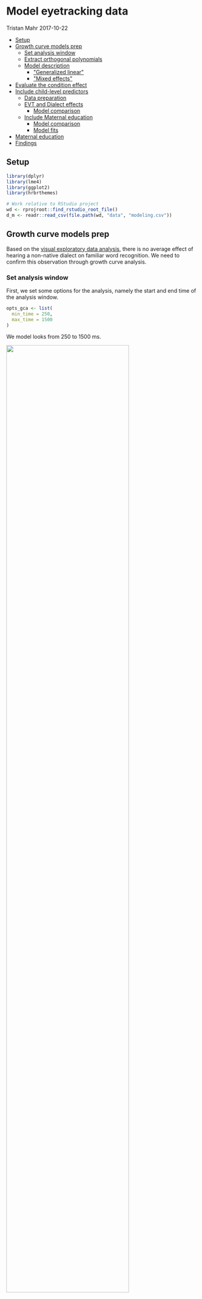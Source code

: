 Model eyetracking data
================
Tristan Mahr
2017-10-22

-   [Setup](#setup)
-   [Growth curve models prep](#growth-curve-models-prep)
    -   [Set analysis window](#set-analysis-window)
    -   [Extract orthogonal polynomials](#extract-orthogonal-polynomials)
    -   [Model description](#model-description)
        -   ["Generalized linear"](#generalized-linear)
        -   ["Mixed effects"](#mixed-effects)
-   [Evaluate the condition effect](#evaluate-the-condition-effect)
-   [Include child-level predictors](#include-child-level-predictors)
    -   [Data preparation](#data-preparation)
    -   [EVT and Dialect effects](#evt-and-dialect-effects)
        -   [Model comparison](#model-comparison)
    -   [Include Maternal education](#include-maternal-education)
        -   [Model comparison](#model-comparison-1)
        -   [Model fits](#model-fits)
-   [Maternal education](#maternal-education)
-   [Findings](#findings)

Setup
-----

``` r
library(dplyr)
library(lme4)
library(ggplot2)
library(hrbrthemes)

# Work relative to RStudio project
wd <- rprojroot::find_rstudio_root_file()
d_m <- readr::read_csv(file.path(wd, "data", "modeling.csv"))
```

Growth curve models prep
------------------------

Based on the [visual exploratory data analysis](./03-eyetracking-data.md), there is no average effect of hearing a non-native dialect on familiar word recognition. We need to confirm this observation through growth curve analysis.

### Set analysis window

First, we set some options for the analysis, namely the start and end time of the analysis window.

``` r
opts_gca <- list(
  min_time = 250,
  max_time = 1500
)
```

We model looks from 250 to 1500 ms.

<img src="04-gca-models_files/figure-markdown_github-ascii_identifiers/windows-1.png" width="80%" /><img src="04-gca-models_files/figure-markdown_github-ascii_identifiers/windows-2.png" width="80%" />

### Extract orthogonal polynomials

We represent time in our growth curve models as a cubic orthogonal polynomial. This means that we convert our *Time* variable into three uncorrelated trend curves. These are the predictors we use to represent time. I wrote an R package for dealing with orthogonal polynomials, and I have a [blog post discussing their use in growth curve models](https://tjmahr.github.io/polypoly-package-released/).

``` r
# Apply analysis window and create orthogonal polynomial of time
d_m <- d_m %>% 
  filter(opts_gca$min < Time, Time < opts_gca$max_time) %>% 
  polypoly::poly_add_columns(Time, 3, prefix = "ot", scale_width = 1)
```

<img src="04-gca-models_files/figure-markdown_github-ascii_identifiers/polypoly-1.png" width="60%" />

### Model description

We are going to use a *generalized linear mixed effects model* to perform the growth curve analysis. I'll try to summarize what this means very briefly, but Mirman's 2014 book is the standard reference on the topic.

#### "Generalized linear"

We assume that the data is generated by a binomial process, where the number of sucesses (looks to target) depends on the total number of attempts (the number of looks) and the probability of sucess (fixating on the target). This process assumption shows up in the `glmer()` call as `family = binomial`. The number of successes and number of attempts show up in the `glmer()` formula with response variable `cbind(Primary, Others)`: The number of looks to the primary AOI (target) versus the number of looks to the others.

Our linear model estimates the probability part of the binomial process: At each time step, what is probability of fixating on the target image? If the linear trend is positive, then this probability of success increases over the course of the trial. If the condition effect is negative, then the average probability in one condition is smaller than in the other. But probabilities have a range from 0 to 1, but linear models run on the range of plus-minus infinity. We need a transformation to get from probability land to linear land and back again. This is the log-odds or logit transformation (from probability to linear) and the logistic transformation (from linear back to probability). These two are the basis for logistic regression.

<img src="04-gca-models_files/figure-markdown_github-ascii_identifiers/logit-1.png" width="60%" />

Instead of modeling the probability of looking to target, we model the log-odds of looking to target. This transformation lets us *generalize* our linear model into probability land and to model data from a binomial process.

#### "Mixed effects"

I have an [extensive blog post](https://tjmahr.github.io/plotting-partial-pooling-in-mixed-effects-models/) illustrating what mixed effects models do, so I'll address their specific role here. We are going to assume that each child's growth curve is drawn from a distribution of related growth curves. We are also going to assume that each child's growth curve in each condition is also drawn from a distribution of related curves. Each child's growth curve is a combination of:

1.  An average growth curve: `... ~ ot1 + ot2 + ot3 + ...`
2.  Plus a child's general growth curve features: `... ~ ... + (ot1 + ot2 + ot3 | ResearchID)`
3.  Plus a child's specific growth curve features in each condition: `... ~ ... + (ot1 + ot2 + ot3 | HearsOwnDialect:ResearchID)`

The first recognizes that there is an average kind of performance across all children. The second captures how a child will perform similarly on both conditions, so it's like a child's *latent* growth curve shape. The third captures specific condition level variability, so it's like a child's *observed* growth curve shape. In the formulas below, the shorthand `(ot1 + ot2 + ot3 | ResearchID / HearsNativeDialect)` does both (2) and (3) with the x-has-y-nested-in-it operator `x / y`.

Evaluate the condition effect
-----------------------------

First, we need to assess the condition effect. We try four models:

1.  Entirely omit condition.
2.  Add condition as a fixed effect, so it shapes the average growth curve.
3.  Add condition as a random effect but not as a fixed, so it captures each child's condition-level variability.
4.  Add condition as both, so that we capture condition-level variability within children but also estimate the effect of condition on the average growth curve shape.

``` r
glmer_controls <- glmerControl(
  optimizer = "bobyqa",
  optCtrl = list(maxfun = 2e5))

cond_omitted <- glmer(
  cbind(Primary, Others) ~ 
    (ot1 + ot2 + ot3) + 
    (ot1 + ot2 + ot3 | ResearchID),
  data = d_m, 
  control = glmer_controls,
  family = binomial)
summary(cond_omitted)
#> Generalized linear mixed model fit by maximum likelihood (Laplace Approximation) ['glmerMod']
#>  Family: binomial  ( logit )
#> Formula: cbind(Primary, Others) ~ (ot1 + ot2 + ot3) + (ot1 + ot2 + ot3 |      ResearchID)
#>    Data: d_m
#> Control: glmer_controls
#> 
#>      AIC      BIC   logLik deviance df.resid 
#>  16465.0  16547.6  -8218.5  16437.0     2674 
#> 
#> Scaled residuals: 
#>     Min      1Q  Median      3Q     Max 
#> -3.8096 -0.8099 -0.0042  0.8468  4.3706 
#> 
#> Random effects:
#>  Groups     Name        Variance Std.Dev. Corr             
#>  ResearchID (Intercept) 0.15521  0.3940                    
#>             ot1         0.60292  0.7765    0.64            
#>             ot2         0.18814  0.4337   -0.16 -0.19      
#>             ot3         0.06591  0.2567   -0.20 -0.39  0.22
#> Number of obs: 2688, groups:  ResearchID, 56
#> 
#> Fixed effects:
#>             Estimate Std. Error z value Pr(>|z|)    
#> (Intercept)  0.02296    0.05295   0.434    0.665    
#> ot1          2.19384    0.10560  20.776  < 2e-16 ***
#> ot2         -0.12877    0.06106  -2.109    0.035 *  
#> ot3         -0.23904    0.03925  -6.090 1.13e-09 ***
#> ---
#> Signif. codes:  0 '***' 0.001 '**' 0.01 '*' 0.05 '.' 0.1 ' ' 1
#> 
#> Correlation of Fixed Effects:
#>     (Intr) ot1    ot2   
#> ot1  0.626              
#> ot2 -0.144 -0.182       
#> ot3 -0.172 -0.326  0.183

cond_as_fixed_eff <- glmer(
  cbind(Primary, Others) ~ 
    (ot1 + ot2 + ot3) * HearsNativeDialect + 
    (ot1 + ot2 + ot3 | ResearchID),
  data = d_m,
  control = glmer_controls,
  family = binomial)
summary(cond_as_fixed_eff)
#> Generalized linear mixed model fit by maximum likelihood (Laplace Approximation) ['glmerMod']
#>  Family: binomial  ( logit )
#> Formula: cbind(Primary, Others) ~ (ot1 + ot2 + ot3) * HearsNativeDialect +  
#>     (ot1 + ot2 + ot3 | ResearchID)
#>    Data: d_m
#> Control: glmer_controls
#> 
#>      AIC      BIC   logLik deviance df.resid 
#>  16444.8  16550.9  -8204.4  16408.8     2670 
#> 
#> Scaled residuals: 
#>     Min      1Q  Median      3Q     Max 
#> -3.7655 -0.8270 -0.0084  0.8512  4.3647 
#> 
#> Random effects:
#>  Groups     Name        Variance Std.Dev. Corr             
#>  ResearchID (Intercept) 0.15533  0.3941                    
#>             ot1         0.60334  0.7768    0.64            
#>             ot2         0.18760  0.4331   -0.16 -0.19      
#>             ot3         0.06466  0.2543   -0.20 -0.39  0.21
#> Number of obs: 2688, groups:  ResearchID, 56
#> 
#> Fixed effects:
#>                            Estimate Std. Error z value Pr(>|z|)    
#> (Intercept)                 0.01757    0.05326   0.330 0.741430    
#> ot1                         2.14710    0.10733  20.004  < 2e-16 ***
#> ot2                        -0.09527    0.06383  -1.493 0.135546    
#> ot3                        -0.16126    0.04326  -3.728 0.000193 ***
#> HearsNativeDialectTRUE      0.01050    0.01112   0.945 0.344741    
#> ot1:HearsNativeDialectTRUE  0.09393    0.03807   2.467 0.013615 *  
#> ot2:HearsNativeDialectTRUE -0.06652    0.03747  -1.775 0.075887 .  
#> ot3:HearsNativeDialectTRUE -0.15483    0.03745  -4.134 3.56e-05 ***
#> ---
#> Signif. codes:  0 '***' 0.001 '**' 0.01 '*' 0.05 '.' 0.1 ' ' 1
#> 
#> Correlation of Fixed Effects:
#>             (Intr) ot1    ot2    ot3    HNDTRU o1:HND o2:HND
#> ot1          0.614                                          
#> ot2         -0.135 -0.169                                   
#> ot3         -0.157 -0.285  0.155                            
#> HrsNtvDTRUE -0.104 -0.004 -0.021  0.004                     
#> ot1:HNDTRUE -0.003 -0.177 -0.004 -0.023  0.017              
#> ot2:HNDTRUE -0.007 -0.003 -0.295 -0.006  0.070  0.007       
#> ot3:HNDTRUE  0.001 -0.010 -0.004 -0.434 -0.010  0.048  0.010

cond_as_random_eff <- m2b <- glmer(
  cbind(Primary, Others) ~ 
    (ot1 + ot2 + ot3) + 
    (ot1 + ot2 + ot3 | ResearchID / HearsNativeDialect),
  data = d_m,
  control = glmer_controls,
  family = binomial)
summary(cond_as_random_eff)
#> Generalized linear mixed model fit by maximum likelihood (Laplace Approximation) ['glmerMod']
#>  Family: binomial  ( logit )
#> Formula: cbind(Primary, Others) ~ (ot1 + ot2 + ot3) + (ot1 + ot2 + ot3 |  
#>     ResearchID/HearsNativeDialect)
#>    Data: d_m
#> Control: glmer_controls
#> 
#>      AIC      BIC   logLik deviance df.resid 
#>  14322.3  14463.8  -7137.1  14274.3     2664 
#> 
#> Scaled residuals: 
#>      Min       1Q   Median       3Q      Max 
#> -2.51691 -0.39788 -0.00601  0.42764  2.92233 
#> 
#> Random effects:
#>  Groups                        Name        Variance Std.Dev. Corr             
#>  HearsNativeDialect:ResearchID (Intercept) 0.10412  0.3227                    
#>                                ot1         0.56565  0.7521    0.11            
#>                                ot2         0.18255  0.4273   -0.08  0.01      
#>                                ot3         0.12055  0.3472    0.02 -0.63  0.23
#>  ResearchID                    (Intercept) 0.11524  0.3395                    
#>                                ot1         0.41396  0.6434    0.89            
#>                                ot2         0.12233  0.3498   -0.12 -0.30      
#>                                ot3         0.01721  0.1312   -0.46 -0.12  0.37
#> Number of obs: 2688, groups:  HearsNativeDialect:ResearchID, 112; ResearchID, 56
#> 
#> Fixed effects:
#>             Estimate Std. Error z value Pr(>|z|)    
#> (Intercept)  0.02654    0.05497   0.483   0.6292    
#> ot1          2.25601    0.11341  19.893  < 2e-16 ***
#> ot2         -0.12149    0.06488  -1.873   0.0611 .  
#> ot3         -0.24048    0.04201  -5.724 1.04e-08 ***
#> ---
#> Signif. codes:  0 '***' 0.001 '**' 0.01 '*' 0.05 '.' 0.1 ' ' 1
#> 
#> Correlation of Fixed Effects:
#>     (Intr) ot1    ot2   
#> ot1  0.595              
#> ot2 -0.093 -0.158       
#> ot3 -0.151 -0.342  0.222

cond_as_both <- glmer(
  cbind(Primary, Others) ~ 
    (ot1 + ot2 + ot3) * HearsNativeDialect + 
    (ot1 + ot2 + ot3 | ResearchID / HearsNativeDialect),
  data = d_m,
  control = glmer_controls,
  family = binomial)
summary(cond_as_both)
#> Generalized linear mixed model fit by maximum likelihood (Laplace Approximation) ['glmerMod']
#>  Family: binomial  ( logit )
#> Formula: cbind(Primary, Others) ~ (ot1 + ot2 + ot3) * HearsNativeDialect +  
#>     (ot1 + ot2 + ot3 | ResearchID/HearsNativeDialect)
#>    Data: d_m
#> Control: glmer_controls
#> 
#>      AIC      BIC   logLik deviance df.resid 
#>  14326.1  14491.2  -7135.1  14270.1     2660 
#> 
#> Scaled residuals: 
#>      Min       1Q   Median       3Q      Max 
#> -2.50109 -0.40113 -0.00743  0.43700  2.93517 
#> 
#> Random effects:
#>  Groups                        Name        Variance Std.Dev. Corr             
#>  HearsNativeDialect:ResearchID (Intercept) 0.10418  0.3228                    
#>                                ot1         0.54881  0.7408    0.10            
#>                                ot2         0.18155  0.4261   -0.08  0.03      
#>                                ot3         0.11319  0.3364    0.03 -0.62  0.21
#>  ResearchID                    (Intercept) 0.11517  0.3394                    
#>                                ot1         0.41812  0.6466    0.89            
#>                                ot2         0.12250  0.3500   -0.12 -0.31      
#>                                ot3         0.01885  0.1373   -0.47 -0.15  0.37
#> Number of obs: 2688, groups:  HearsNativeDialect:ResearchID, 112; ResearchID, 56
#> 
#> Fixed effects:
#>                            Estimate Std. Error z value Pr(>|z|)    
#> (Intercept)                 0.02139    0.06312   0.339  0.73467    
#> ot1                         2.14375    0.13436  15.955  < 2e-16 ***
#> ot2                        -0.10447    0.07866  -1.328  0.18411    
#> ot3                        -0.16798    0.05568  -3.017  0.00255 ** 
#> HearsNativeDialectTRUE      0.01022    0.06212   0.165  0.86927    
#> ot1:HearsNativeDialectTRUE  0.22416    0.14578   1.538  0.12414    
#> ot2:HearsNativeDialectTRUE -0.03417    0.08965  -0.381  0.70310    
#> ot3:HearsNativeDialectTRUE -0.14514    0.07452  -1.948  0.05145 .  
#> ---
#> Signif. codes:  0 '***' 0.001 '**' 0.01 '*' 0.05 '.' 0.1 ' ' 1
#> 
#> Correlation of Fixed Effects:
#>             (Intr) ot1    ot2    ot3    HNDTRU o1:HND o2:HND
#> ot1          0.465                                          
#> ot2         -0.085 -0.102                                   
#> ot3         -0.094 -0.396  0.201                            
#> HrsNtvDTRUE -0.492 -0.054  0.036 -0.017                     
#> ot1:HNDTRUE -0.049 -0.540 -0.014  0.336  0.100              
#> ot2:HNDTRUE  0.031 -0.013 -0.566 -0.113 -0.060  0.025       
#> ot3:HNDTRUE -0.012  0.273 -0.096 -0.665  0.026 -0.500  0.169
```

Use a model comparison on the four variants.

| model                 |   Df|    AIC|    BIC|  logLik|    Chisq|  Chi Df|  Pr(&gt;Chisq)|
|:----------------------|----:|------:|------:|-------:|--------:|-------:|--------------:|
| cond\_omitted         |   14|  16465|  16548|   -8219|       NA|      NA|             NA|
| cond\_as\_fixed\_eff  |   18|  16445|  16551|   -8204|    28.25|       4|         0.0000|
| cond\_as\_random\_eff |   24|  14322|  14464|   -7137|  2134.51|       6|         0.0000|
| cond\_as\_both        |   28|  14326|  14491|   -7135|     4.14|       4|         0.3868|

This is kind of unusual. All of the model comparison metrics favor the model that includes Child x Native Dialect random effects but omits the Native Dialect fixed effects. My interpretation:

-   For each child, we have two growth curves: The data from hearing their native dialect and the data from hearing the non-native dialect. Their data is *nested* in these two kinds of blocks.
-   This variability is really important for the model, so we include it in the random effects.
-   But on average, hearing one's native dialect or not does not influence the growth curve features in a systematic way. So we can ignore using dialect condition as a predictor.
-   When we include that native dialect in the model's random effects, we are incorporating information about the nesting of the data. Instead of capturing Child x Native-Dialect effects, it seems like the random effects are capturing Child x Block-of-Testing variability.

Include child-level predictors
------------------------------

### Data preparation

First, we remove the few participants without EVT or Maternal Education data.

``` r
to_remove <- d_m %>% 
  filter(is.na(EVT_Standard) | is.na(Maternal_Education_Group)) %>% 
  select(ResearchID, Dialect, Maternal_Education_Group, EVT_Standard) %>% 
  distinct()
to_remove
#> # A tibble: 3 x 4
#>   ResearchID Dialect Maternal_Education_Group EVT_Standard
#>        <chr>   <chr>                    <chr>        <int>
#> 1       552M     MAE                      Mid           NA
#> 2       459D     AAE                     <NA>           95
#> 3       440D     MAE                     <NA>          103
```

For these models, we are going to have the predictor variables interact with the intercept term and the linear term, so that the model captures how expressive vocabulary affects overall accuracy and the slope of the growth curve. We also scale EVT so that it has a mean of 0 and a standard deviation of 1, so that a unit change in the EVT predictor represents a 1 standard deviation change in vocabulary size. We also set maternal education so the mid group is the reference group.

``` r
d_narrow <- anti_join(d_m, to_remove) %>% 
  mutate(EVTc = scale(EVT_Standard) %>% as.vector(),
         Medu = factor(Maternal_Education_Group, c("Mid", "Low", "High")))
```

To summarise these measures

``` r
d_narrow %>% 
  distinct(ResearchID, Medu, EVT_Standard, EVTc, Dialect) %>% 
  group_by(Dialect) %>% 
  summarise(n = n(),
            EVT = mean(EVT_Standard) %>% round(),
            EVT_sd = sd(EVT_Standard) %>% round(),
            EVT_scale = mean(EVTc) %>% round(2),
            EVT_scale_sd = sd(EVTc) %>% round(2),
            Min_EVT = min(EVT_Standard),
            Max_EVT = max(EVT_Standard)) %>% 
  ungroup() %>% 
  knitr::kable()
```

| Dialect |    n|  EVT|  EVT\_sd|  EVT\_scale|  EVT\_scale\_sd|  Min\_EVT|  Max\_EVT|
|:--------|----:|----:|--------:|-----------:|---------------:|---------:|---------:|
| AAE     |   20|   96|       12|       -0.87|            0.64|        67|       121|
| MAE     |   33|  121|       15|        0.53|            0.81|        92|       147|

``` r

d_narrow %>% 
  distinct(ResearchID, Medu, EVT_Standard, EVTc, Dialect) %>% 
  group_by(Dialect, Medu) %>% 
  summarise(n = n(),
            EVT = mean(EVT_Standard) %>% round(),
            EVT_sd = sd(EVT_Standard) %>% round(),
            EVT_scale = mean(EVTc) %>% round(2),
            EVT_scale_sd = sd(EVTc) %>% round(2),
            Min_EVT = min(EVT_Standard),
            Max_EVT = max(EVT_Standard)) %>% 
  ungroup() %>% 
  knitr::kable()
```

| Dialect | Medu |    n|  EVT|  EVT\_sd|  EVT\_scale|  EVT\_scale\_sd|  Min\_EVT|  Max\_EVT|
|:--------|:-----|----:|----:|--------:|-----------:|---------------:|---------:|---------:|
| AAE     | Mid  |    2|   98|        2|       -0.71|            0.12|        97|       100|
| AAE     | Low  |   17|   95|       13|       -0.88|            0.70|        67|       121|
| AAE     | High |    1|   93|      NaN|       -1.01|             NaN|        93|        93|
| MAE     | Mid  |    5|  119|       14|        0.42|            0.78|       107|       137|
| MAE     | Low  |    2|  109|       11|       -0.13|            0.62|       101|       117|
| MAE     | High |   26|  122|       15|        0.60|            0.82|        92|       147|

### EVT and Dialect effects

First we model the effect of EVT.

``` r
m_evt <- glmer(
  cbind(Primary, Others) ~ 
    (1 + ot1) * EVTc + ot2 + ot3 +
    (ot1 + ot2 + ot3 | ResearchID / HearsNativeDialect),
  data = d_narrow,
  control = glmer_controls,
  family = binomial)
summary(m_evt)
#> Generalized linear mixed model fit by maximum likelihood (Laplace Approximation) ['glmerMod']
#>  Family: binomial  ( logit )
#> Formula: cbind(Primary, Others) ~ (1 + ot1) * EVTc + ot2 + ot3 + (ot1 +  
#>     ot2 + ot3 | ResearchID/HearsNativeDialect)
#>    Data: d_narrow
#> Control: glmer_controls
#> 
#>      AIC      BIC   logLik deviance df.resid 
#>  13574.2  13726.1  -6761.1  13522.2     2518 
#> 
#> Scaled residuals: 
#>      Min       1Q   Median       3Q      Max 
#> -2.52685 -0.39297 -0.00563  0.42878  2.90126 
#> 
#> Random effects:
#>  Groups                        Name        Variance Std.Dev. Corr             
#>  HearsNativeDialect:ResearchID (Intercept) 0.10123  0.3182                    
#>                                ot1         0.57164  0.7561    0.15            
#>                                ot2         0.17790  0.4218   -0.07 -0.04      
#>                                ot3         0.12826  0.3581    0.02 -0.62  0.28
#>  ResearchID                    (Intercept) 0.08611  0.2934                    
#>                                ot1         0.29907  0.5469    0.88            
#>                                ot2         0.12784  0.3575   -0.21 -0.28      
#>                                ot3         0.01348  0.1161   -0.08  0.28  0.50
#> Number of obs: 2544, groups:  HearsNativeDialect:ResearchID, 106; ResearchID, 53
#> 
#> Fixed effects:
#>             Estimate Std. Error z value Pr(>|z|)    
#> (Intercept)  0.04940    0.05115   0.966  0.33413    
#> ot1          2.26364    0.10710  21.136  < 2e-16 ***
#> EVTc         0.14806    0.05223   2.835  0.00459 ** 
#> ot2         -0.09941    0.06709  -1.482  0.13845    
#> ot3         -0.25403    0.04316  -5.886 3.96e-09 ***
#> ot1:EVTc     0.29493    0.10581   2.787  0.00531 ** 
#> ---
#> Signif. codes:  0 '***' 0.001 '**' 0.01 '*' 0.05 '.' 0.1 ' ' 1
#> 
#> Correlation of Fixed Effects:
#>          (Intr) ot1    EVTc   ot2    ot3   
#> ot1       0.548                            
#> EVTc      0.000  0.002                     
#> ot2      -0.143 -0.162  0.005              
#> ot3      -0.016 -0.264  0.000  0.277       
#> ot1:EVTc  0.001  0.003  0.564  0.006  0.009
```

This model tells us that increasing expressive vocabulary by 1 SD improves overall accuracy and processing efficiency. This is entirely as expected.

<img src="04-gca-models_files/figure-markdown_github-ascii_identifiers/evt-preds-1.png" width="80%" />

Now we include the child's native dialect as a predictor of accuracy and processing efficieny. We also allow dialect to interact with vocabulary size. Because the two groups of children differ in the vocabulary levels, we expect one of the features to be redundant.

``` r
m_dialect <- glmer(
  cbind(Primary, Others) ~ 
    (1 + ot1) * Dialect + ot2 + ot3 +
    (ot1 + ot2 + ot3 | ResearchID / HearsNativeDialect),
  data = d_narrow,
  control = glmer_controls,
  family = binomial)
summary(m_dialect)
#> Generalized linear mixed model fit by maximum likelihood (Laplace Approximation) ['glmerMod']
#>  Family: binomial  ( logit )
#> Formula: cbind(Primary, Others) ~ (1 + ot1) * Dialect + ot2 + ot3 + (ot1 +  
#>     ot2 + ot3 | ResearchID/HearsNativeDialect)
#>    Data: d_narrow
#> Control: glmer_controls
#> 
#>      AIC      BIC   logLik deviance df.resid 
#>  13571.0  13722.8  -6759.5  13519.0     2518 
#> 
#> Scaled residuals: 
#>      Min       1Q   Median       3Q      Max 
#> -2.51967 -0.39568 -0.00677  0.42617  2.91237 
#> 
#> Random effects:
#>  Groups                        Name        Variance Std.Dev. Corr             
#>  HearsNativeDialect:ResearchID (Intercept) 0.10109  0.3179                    
#>                                ot1         0.57229  0.7565    0.15            
#>                                ot2         0.17731  0.4211   -0.07 -0.05      
#>                                ot3         0.12843  0.3584    0.01 -0.62  0.28
#>  ResearchID                    (Intercept) 0.08621  0.2936                    
#>                                ot1         0.27777  0.5270    0.88            
#>                                ot2         0.12831  0.3582   -0.20 -0.28      
#>                                ot3         0.01295  0.1138   -0.36  0.01  0.51
#> Number of obs: 2544, groups:  HearsNativeDialect:ResearchID, 106; ResearchID, 53
#> 
#> Fixed effects:
#>                Estimate Std. Error z value Pr(>|z|)    
#> (Intercept)    -0.13647    0.08268  -1.651 0.098838 .  
#> ot1             1.80707    0.16424  11.003  < 2e-16 ***
#> DialectMAE      0.29843    0.10438   2.859 0.004249 ** 
#> ot2            -0.10022    0.06712  -1.493 0.135398    
#> ot3            -0.25430    0.04306  -5.906 3.51e-09 ***
#> ot1:DialectMAE  0.73277    0.20313   3.607 0.000309 ***
#> ---
#> Signif. codes:  0 '***' 0.001 '**' 0.01 '*' 0.05 '.' 0.1 ' ' 1
#> 
#> Correlation of Fixed Effects:
#>             (Intr) ot1    DlcMAE ot2    ot3   
#> ot1          0.542                            
#> DialectMAE  -0.786 -0.417                     
#> ot2         -0.089 -0.106  0.002              
#> ot3         -0.062 -0.225  0.001  0.277       
#> ot1:DlctMAE -0.426 -0.768  0.542  0.004  0.006

m_dialect_evt <- glmer(
  cbind(Primary, Others) ~ 
    (1 + ot1) * Dialect + (1 + ot1) * EVTc + ot2 + ot3 +
    (ot1 + ot2 + ot3 | ResearchID / HearsNativeDialect),
  data = d_narrow,
  control = glmer_controls,
  family = binomial)
summary(m_dialect_evt)
#> Generalized linear mixed model fit by maximum likelihood (Laplace Approximation) ['glmerMod']
#>  Family: binomial  ( logit )
#> Formula: cbind(Primary, Others) ~ (1 + ot1) * Dialect + (1 + ot1) * EVTc +  
#>     ot2 + ot3 + (ot1 + ot2 + ot3 | ResearchID/HearsNativeDialect)
#>    Data: d_narrow
#> Control: glmer_controls
#> 
#>      AIC      BIC   logLik deviance df.resid 
#>  13573.5  13737.1  -6758.8  13517.5     2516 
#> 
#> Scaled residuals: 
#>      Min       1Q   Median       3Q      Max 
#> -2.52309 -0.39604 -0.00578  0.42908  2.90916 
#> 
#> Random effects:
#>  Groups                        Name        Variance Std.Dev. Corr             
#>  HearsNativeDialect:ResearchID (Intercept) 0.10135  0.3184                    
#>                                ot1         0.57585  0.7588    0.14            
#>                                ot2         0.17743  0.4212   -0.07 -0.05      
#>                                ot3         0.12966  0.3601    0.02 -0.63  0.28
#>  ResearchID                    (Intercept) 0.08182  0.2860                    
#>                                ot1         0.26313  0.5130    0.88            
#>                                ot2         0.12843  0.3584   -0.20 -0.29      
#>                                ot3         0.01190  0.1091   -0.22  0.14  0.53
#> Number of obs: 2544, groups:  HearsNativeDialect:ResearchID, 106; ResearchID, 53
#> 
#> Fixed effects:
#>                Estimate Std. Error z value Pr(>|z|)    
#> (Intercept)    -0.06313    0.10171  -0.621    0.535    
#> ot1             1.87620    0.20259   9.261  < 2e-16 ***
#> DialectMAE      0.18062    0.14198   1.272    0.203    
#> EVTc            0.08552    0.07098   1.205    0.228    
#> ot2            -0.09986    0.06714  -1.487    0.137    
#> ot3            -0.25440    0.04297  -5.921  3.2e-09 ***
#> ot1:DialectMAE  0.62196    0.27944   2.226    0.026 *  
#> ot1:EVTc        0.08061    0.13953   0.578    0.563    
#> ---
#> Signif. codes:  0 '***' 0.001 '**' 0.01 '*' 0.05 '.' 0.1 ' ' 1
#> 
#> Correlation of Fixed Effects:
#>             (Intr) ot1    DlcMAE EVTc   ot2    ot3    o1:DMA
#> ot1          0.538                                          
#> DialectMAE  -0.869 -0.465                                   
#> EVTc         0.598  0.323 -0.689                            
#> ot2         -0.069 -0.082 -0.001  0.004                     
#> ot3         -0.026 -0.165  0.001 -0.001  0.278              
#> ot1:DlctMAE -0.470 -0.858  0.541 -0.375 -0.001  0.000       
#> ot1:EVTc     0.327  0.593 -0.375  0.546  0.006  0.006 -0.689

m_dialect_x_evt <- glmer(
  cbind(Primary, Others) ~ 
    (1 + ot1) * Dialect * EVTc + ot2 + ot3 +
    (ot1 + ot2 + ot3 | ResearchID / HearsNativeDialect),
  data = d_narrow,
  control = glmer_controls,
  family = binomial)
summary(m_dialect_x_evt)
#> Generalized linear mixed model fit by maximum likelihood (Laplace Approximation) ['glmerMod']
#>  Family: binomial  ( logit )
#> Formula: cbind(Primary, Others) ~ (1 + ot1) * Dialect * EVTc + ot2 + ot3 +  
#>     (ot1 + ot2 + ot3 | ResearchID/HearsNativeDialect)
#>    Data: d_narrow
#> Control: glmer_controls
#> 
#>      AIC      BIC   logLik deviance df.resid 
#>  13569.2  13744.4  -6754.6  13509.2     2514 
#> 
#> Scaled residuals: 
#>      Min       1Q   Median       3Q      Max 
#> -2.52786 -0.39620 -0.00382  0.43208  2.90854 
#> 
#> Random effects:
#>  Groups                        Name        Variance Std.Dev. Corr             
#>  HearsNativeDialect:ResearchID (Intercept) 0.10124  0.3182                    
#>                                ot1         0.56579  0.7522    0.15            
#>                                ot2         0.17744  0.4212   -0.07 -0.05      
#>                                ot3         0.12844  0.3584    0.01 -0.62  0.28
#>  ResearchID                    (Intercept) 0.07589  0.2755                    
#>                                ot1         0.18630  0.4316    0.89            
#>                                ot2         0.12844  0.3584   -0.18 -0.26      
#>                                ot3         0.01328  0.1152   -0.15  0.20  0.50
#> Number of obs: 2544, groups:  HearsNativeDialect:ResearchID, 106; ResearchID, 53
#> 
#> Fixed effects:
#>                     Estimate Std. Error z value Pr(>|z|)    
#> (Intercept)          0.07725    0.13750   0.562  0.57423    
#> ot1                  2.40025    0.25700   9.340  < 2e-16 ***
#> DialectMAE           0.07168    0.15735   0.456  0.64873    
#> EVTc                 0.24776    0.12976   1.909  0.05622 .  
#> ot2                 -0.10004    0.06715  -1.490  0.13625    
#> ot3                 -0.25454    0.04313  -5.901 3.61e-09 ***
#> ot1:DialectMAE       0.21686    0.29224   0.742  0.45806    
#> ot1:EVTc             0.68541    0.24021   2.853  0.00433 ** 
#> DialectMAE:EVTc     -0.22158    0.14953  -1.482  0.13837    
#> ot1:DialectMAE:EVTc -0.83039    0.27726  -2.995  0.00274 ** 
#> ---
#> Signif. codes:  0 '***' 0.001 '**' 0.01 '*' 0.05 '.' 0.1 ' ' 1
#> 
#> Correlation of Fixed Effects:
#>             (Intr) ot1    DlcMAE EVTc   ot2    ot3    ot1:DMAE o1:EVT DMAE:E
#> ot1          0.508                                                          
#> DialectMAE  -0.879 -0.446                                                   
#> EVTc         0.814  0.414 -0.721                                            
#> ot2         -0.042 -0.049 -0.002  0.004                                     
#> ot3         -0.012 -0.120  0.000  0.001  0.278                              
#> ot1:DlctMAE -0.448 -0.872  0.510 -0.368 -0.002 -0.002                       
#> ot1:EVTc     0.417  0.809 -0.370  0.512  0.005  0.007 -0.720                
#> DlctMAE:EVT -0.689 -0.349  0.467 -0.844 -0.002 -0.002  0.238   -0.431       
#> o1:DMAE:EVT -0.352 -0.684  0.239 -0.430 -0.002 -0.004  0.465   -0.843  0.509
```

It's hard to tell what is going on without plotting. First, look at the dialect only effects.

<img src="04-gca-models_files/figure-markdown_github-ascii_identifiers/dialect-effects-1.png" width="80%" /><img src="04-gca-models_files/figure-markdown_github-ascii_identifiers/dialect-effects-2.png" width="80%" /><img src="04-gca-models_files/figure-markdown_github-ascii_identifiers/dialect-effects-3.png" width="80%" />

This final plot would indicate that the MAE group performs very similarly, so that vocabulary size does not adequately differentiate these children, whereas a 1 SD change in the AAE group predicts a large improvement in word recognition. However, we need to take these predictions with a grain of salt because the -1 z-EVT MAE speakers and the +1 z-EVT AAE speakers are not represented in the data.

#### Model comparison

Model comparison indicates the dialect is a better child level predictor than expressive vocabulary, and that including simple effects of dialect and expressive vocabulary is redundant (which we expected).

| model              |   Df|    AIC|    BIC|  logLik|  Chisq|  Chi Df|  Pr(&gt;Chisq)|
|:-------------------|----:|------:|------:|-------:|------:|-------:|--------------:|
| m\_evt             |   26|  13574|  13726|   -6761|     NA|      NA|             NA|
| m\_dialect         |   26|  13571|  13723|   -6759|   3.29|       0|         0.0000|
| m\_dialect\_evt    |   28|  13574|  13737|   -6759|   1.44|       2|         0.4868|
| m\_dialect\_x\_evt |   30|  13569|  13744|   -6755|   8.32|       2|         0.0156|

Two of the three model comparison metrics, however, prefer the model with the interaction effect.

| model              |   Df|    AIC|    BIC|  logLik|  Chisq|  Chi Df|  Pr(&gt;Chisq)|
|:-------------------|----:|------:|------:|-------:|------:|-------:|--------------:|
| m\_evt             |   26|  13574|  13726|   -6761|     NA|      NA|             NA|
| m\_dialect         |   26|  13571|  13723|   -6759|   3.29|       0|         0.0000|
| m\_dialect\_x\_evt |   30|  13569|  13744|   -6755|   9.76|       4|         0.0447|

### Include Maternal education

Now we include maternal education as a predictor and compare it against dialect.

``` r
m_medu <- glmer(
  cbind(Primary, Others) ~ 
    (1 + ot1) * Medu + ot2 + ot3 +
    (ot1 + ot2 + ot3 | ResearchID / HearsNativeDialect),
  data = d_narrow,
  control = glmer_controls,
  family = binomial)
summary(m_medu)
#> Generalized linear mixed model fit by maximum likelihood (Laplace Approximation) ['glmerMod']
#>  Family: binomial  ( logit )
#> Formula: cbind(Primary, Others) ~ (1 + ot1) * Medu + ot2 + ot3 + (ot1 +  
#>     ot2 + ot3 | ResearchID/HearsNativeDialect)
#>    Data: d_narrow
#> Control: glmer_controls
#> 
#>      AIC      BIC   logLik deviance df.resid 
#>  13567.0  13730.5  -6755.5  13511.0     2516 
#> 
#> Scaled residuals: 
#>      Min       1Q   Median       3Q      Max 
#> -2.51366 -0.39537 -0.00772  0.42647  2.91558 
#> 
#> Random effects:
#>  Groups                        Name        Variance Std.Dev. Corr             
#>  HearsNativeDialect:ResearchID (Intercept) 0.09981  0.3159                    
#>                                ot1         0.56136  0.7492    0.17            
#>                                ot2         0.17716  0.4209   -0.08 -0.04      
#>                                ot3         0.12464  0.3530   -0.01 -0.62  0.28
#>  ResearchID                    (Intercept) 0.07322  0.2706                    
#>                                ot1         0.29984  0.5476    0.91            
#>                                ot2         0.12777  0.3574   -0.25 -0.29      
#>                                ot3         0.01651  0.1285   -0.54 -0.20  0.46
#> Number of obs: 2544, groups:  HearsNativeDialect:ResearchID, 106; ResearchID, 53
#> 
#> Fixed effects:
#>              Estimate Std. Error z value Pr(>|z|)    
#> (Intercept)   0.26468    0.13217   2.003  0.04522 *  
#> ot1           2.14375    0.27533   7.786 6.91e-15 ***
#> MeduLow      -0.47335    0.15453  -3.063  0.00219 ** 
#> MeduHigh     -0.08940    0.14773  -0.605  0.54509    
#> ot2          -0.10024    0.06703  -1.496  0.13478    
#> ot3          -0.25430    0.04342  -5.857 4.72e-09 ***
#> ot1:MeduLow  -0.31606    0.31949  -0.989  0.32255    
#> ot1:MeduHigh  0.45656    0.30544   1.495  0.13498    
#> ---
#> Signif. codes:  0 '***' 0.001 '**' 0.01 '*' 0.05 '.' 0.1 ' ' 1
#> 
#> Correlation of Fixed Effects:
#>             (Intr) ot1    MeduLw MedHgh ot2    ot3    ot1:ML
#> ot1          0.553                                          
#> MeduLow     -0.855 -0.467                                   
#> MeduHigh    -0.890 -0.486  0.766                            
#> ot2         -0.064 -0.065  0.002  0.003                     
#> ot3         -0.064 -0.154  0.000  0.002  0.276              
#> ot1:MeduLow -0.471 -0.847  0.549  0.422 -0.002  0.005       
#> ot1:MeduHgh -0.490 -0.882  0.422  0.550  0.002  0.008  0.765

m_medu_dialect <- glmer(
  cbind(Primary, Others) ~ 
    (1 + ot1) * Medu + (1 + ot1) * Dialect + 
    ot2 + ot3 +
    (ot1 + ot2 + ot3 | ResearchID / HearsNativeDialect),
  data = d_narrow,
  control = glmer_controls,
  family = binomial)
summary(m_medu_dialect)
#> Generalized linear mixed model fit by maximum likelihood (Laplace Approximation) ['glmerMod']
#>  Family: binomial  ( logit )
#> Formula: cbind(Primary, Others) ~ (1 + ot1) * Medu + (1 + ot1) * Dialect +  
#>     ot2 + ot3 + (ot1 + ot2 + ot3 | ResearchID/HearsNativeDialect)
#>    Data: d_narrow
#> Control: glmer_controls
#> 
#>      AIC      BIC   logLik deviance df.resid 
#>  13568.3  13743.5  -6754.1  13508.3     2514 
#> 
#> Scaled residuals: 
#>      Min       1Q   Median       3Q      Max 
#> -2.51507 -0.39294 -0.00857  0.42891  2.91172 
#> 
#> Random effects:
#>  Groups                        Name        Variance Std.Dev. Corr             
#>  HearsNativeDialect:ResearchID (Intercept) 0.09950  0.3154                    
#>                                ot1         0.55296  0.7436    0.18            
#>                                ot2         0.17730  0.4211   -0.08 -0.05      
#>                                ot3         0.12270  0.3503   -0.02 -0.61  0.29
#>  ResearchID                    (Intercept) 0.07370  0.2715                    
#>                                ot1         0.28375  0.5327    0.92            
#>                                ot2         0.12882  0.3589   -0.25 -0.29      
#>                                ot3         0.01833  0.1354   -0.49 -0.16  0.43
#> Number of obs: 2544, groups:  HearsNativeDialect:ResearchID, 106; ResearchID, 53
#> 
#> Fixed effects:
#>                Estimate Std. Error z value Pr(>|z|)    
#> (Intercept)     0.28972    0.18236   1.589  0.11213    
#> ot1             1.82183    0.37414   4.869 1.12e-06 ***
#> MeduLow        -0.49502    0.18893  -2.620  0.00879 ** 
#> MeduHigh       -0.08060    0.15316  -0.526  0.59872    
#> DialectMAE     -0.03513    0.17152  -0.205  0.83771    
#> ot2            -0.10066    0.06719  -1.498  0.13407    
#> ot3            -0.25393    0.04361  -5.823 5.77e-09 ***
#> ot1:MeduLow    -0.03697    0.38655  -0.096  0.92381    
#> ot1:MeduHigh    0.35221    0.31285   1.126  0.26024    
#> ot1:DialectMAE  0.44263    0.35169   1.259  0.20818    
#> ---
#> Signif. codes:  0 '***' 0.001 '**' 0.01 '*' 0.05 '.' 0.1 ' ' 1
#> 
#> Correlation of Fixed Effects:
#>             (Intr) ot1    MeduLw MedHgh DlcMAE ot2    ot3    ot1:ML ot1:MH
#> ot1          0.555                                                        
#> MeduLow     -0.903 -0.498                                                 
#> MeduHigh    -0.446 -0.248  0.458                                          
#> DialectMAE  -0.688 -0.377  0.574 -0.258                                   
#> ot2         -0.049 -0.045  0.003  0.002  0.003                            
#> ot3         -0.047 -0.113  0.001  0.001  0.001  0.274                     
#> ot1:MeduLow -0.499 -0.900  0.552  0.256  0.315 -0.003  0.008              
#> ot1:MeduHgh -0.250 -0.441  0.256  0.554 -0.140  0.003  0.005  0.453       
#> ot1:DlctMAE -0.377 -0.687  0.314 -0.140  0.547 -0.002  0.008  0.576 -0.260

m_medu_x_dialect <- glmer(
  cbind(Primary, Others) ~ 
    (1 + ot1) * Medu * Dialect + 
    ot2 + ot3 +
    (ot1 + ot2 + ot3 | ResearchID / HearsNativeDialect),
  data = d_narrow,
  control = glmer_controls,
  family = binomial)
summary(m_medu_x_dialect)
#> Generalized linear mixed model fit by maximum likelihood (Laplace Approximation) ['glmerMod']
#>  Family: binomial  ( logit )
#> Formula: cbind(Primary, Others) ~ (1 + ot1) * Medu * Dialect + ot2 + ot3 +  
#>     (ot1 + ot2 + ot3 | ResearchID/HearsNativeDialect)
#>    Data: d_narrow
#> Control: glmer_controls
#> 
#>      AIC      BIC   logLik deviance df.resid 
#>  13571.9  13770.5  -6752.0  13503.9     2510 
#> 
#> Scaled residuals: 
#>      Min       1Q   Median       3Q      Max 
#> -2.51615 -0.39173 -0.00872  0.42899  2.91104 
#> 
#> Random effects:
#>  Groups                        Name        Variance Std.Dev. Corr             
#>  HearsNativeDialect:ResearchID (Intercept) 0.09919  0.3149                    
#>                                ot1         0.54772  0.7401    0.19            
#>                                ot2         0.17726  0.4210   -0.07 -0.05      
#>                                ot3         0.12106  0.3479   -0.03 -0.61  0.29
#>  ResearchID                    (Intercept) 0.06802  0.2608                    
#>                                ot1         0.26435  0.5142    0.92            
#>                                ot2         0.12968  0.3601   -0.22 -0.25      
#>                                ot3         0.01972  0.1404   -0.47 -0.13  0.41
#> Number of obs: 2544, groups:  HearsNativeDialect:ResearchID, 106; ResearchID, 53
#> 
#> Fixed effects:
#>                         Estimate Std. Error z value Pr(>|z|)    
#> (Intercept)              0.03069    0.24244   0.127  0.89925    
#> ot1                      1.59104    0.49721   3.200  0.00137 ** 
#> MeduLow                 -0.21931    0.25571  -0.858  0.39108    
#> MeduHigh                 0.41059    0.42043   0.977  0.32877    
#> DialectMAE               0.32656    0.28491   1.146  0.25172    
#> ot2                     -0.10096    0.06731  -1.500  0.13360    
#> ot3                     -0.25361    0.04373  -5.800 6.65e-09 ***
#> ot1:MeduLow              0.17091    0.52353   0.326  0.74407    
#> ot1:MeduHigh             1.41934    0.86681   1.637  0.10154    
#> ot1:DialectMAE           0.75937    0.58370   1.301  0.19327    
#> MeduLow:DialectMAE      -0.52497    0.38158  -1.376  0.16889    
#> MeduHigh:DialectMAE     -0.60248    0.45159  -1.334  0.18216    
#> ot1:MeduLow:DialectMAE  -0.07245    0.78713  -0.092  0.92667    
#> ot1:MeduHigh:DialectMAE -1.18460    0.93069  -1.273  0.20308    
#> ---
#> Signif. codes:  0 '***' 0.001 '**' 0.01 '*' 0.05 '.' 0.1 ' ' 1
```

#### Model comparison

Model comparison favors the model *without* the dialect by maternal education effect.

| model               |   Df|    AIC|    BIC|  logLik|  Chisq|  Chi Df|  Pr(&gt;Chisq)|
|:--------------------|----:|------:|------:|-------:|------:|-------:|--------------:|
| m\_dialect          |   26|  13571|  13723|   -6759|     NA|      NA|             NA|
| m\_medu             |   28|  13567|  13731|   -6755|   8.01|       2|         0.0183|
| m\_medu\_dialect    |   30|  13568|  13743|   -6754|   2.70|       2|         0.2591|
| m\_medu\_x\_dialect |   34|  13572|  13771|   -6752|   4.32|       4|         0.3639|

| model               |   Df|    AIC|    BIC|  logLik|  Chisq|  Chi Df|  Pr(&gt;Chisq)|
|:--------------------|----:|------:|------:|-------:|------:|-------:|--------------:|
| m\_dialect          |   26|  13571|  13723|   -6759|     NA|      NA|             NA|
| m\_medu             |   28|  13567|  13731|   -6755|   8.01|       2|         0.0183|
| m\_medu\_x\_dialect |   34|  13572|  13771|   -6752|   7.03|       6|         0.3185|

#### Model fits

As before, the models are best understood through plotting.

<img src="04-gca-models_files/figure-markdown_github-ascii_identifiers/medu-preds-1.png" width="80%" /><img src="04-gca-models_files/figure-markdown_github-ascii_identifiers/medu-preds-2.png" width="80%" />

Some implications from these models:

-   There is no difference between mid and high maternal education.
-   The dialect effect disappears when we account for maternal education.

Maternal education
------------------

Finally, we pit expressive vocabulary against maternal education.

``` r
m_medu_evt <- glmer(
  cbind(Primary, Others) ~ 
    (1 + ot1) * Medu + (1 + ot1) * EVTc + 
    ot2 + ot3 +
    (ot1 + ot2 + ot3 | ResearchID / HearsNativeDialect),
  data = d_narrow,
  control = glmer_controls,
  family = binomial)
summary(m_medu_evt)
#> Generalized linear mixed model fit by maximum likelihood (Laplace Approximation) ['glmerMod']
#>  Family: binomial  ( logit )
#> Formula: cbind(Primary, Others) ~ (1 + ot1) * Medu + (1 + ot1) * EVTc +  
#>     ot2 + ot3 + (ot1 + ot2 + ot3 | ResearchID/HearsNativeDialect)
#>    Data: d_narrow
#> Control: glmer_controls
#> 
#>      AIC      BIC   logLik deviance df.resid 
#>  13570.3  13745.5  -6755.1  13510.3     2514 
#> 
#> Scaled residuals: 
#>      Min       1Q   Median       3Q      Max 
#> -2.51713 -0.39302 -0.00913  0.42774  2.91014 
#> 
#> Random effects:
#>  Groups                        Name        Variance Std.Dev. Corr             
#>  HearsNativeDialect:ResearchID (Intercept) 0.09993  0.3161                    
#>                                ot1         0.55921  0.7478    0.17            
#>                                ot2         0.17747  0.4213   -0.08 -0.04      
#>                                ot3         0.12460  0.3530   -0.01 -0.61  0.28
#>  ResearchID                    (Intercept) 0.07101  0.2665                    
#>                                ot1         0.27978  0.5289    0.91            
#>                                ot2         0.12783  0.3575   -0.25 -0.29      
#>                                ot3         0.01672  0.1293   -0.43 -0.07  0.46
#> Number of obs: 2544, groups:  HearsNativeDialect:ResearchID, 106; ResearchID, 53
#> 
#> Fixed effects:
#>              Estimate Std. Error z value Pr(>|z|)    
#> (Intercept)   0.25566    0.13220   1.934   0.0531 .  
#> ot1           2.12197    0.27486   7.720 1.16e-14 ***
#> MeduLow      -0.42883    0.16768  -2.557   0.0105 *  
#> MeduHigh     -0.10301    0.14863  -0.693   0.4883    
#> EVTc          0.04238    0.06413   0.661   0.5087    
#> ot2          -0.10002    0.06706  -1.491   0.1358    
#> ot3          -0.25406    0.04346  -5.845 5.06e-09 ***
#> ot1:MeduLow  -0.20659    0.34700  -0.595   0.5516    
#> ot1:MeduHigh  0.42266    0.30714   1.376   0.1688    
#> ot1:EVTc      0.10431    0.13296   0.785   0.4327    
#> ---
#> Signif. codes:  0 '***' 0.001 '**' 0.01 '*' 0.05 '.' 0.1 ' ' 1
#> 
#> Correlation of Fixed Effects:
#>             (Intr) ot1    MeduLw MedHgh EVTc   ot2    ot3    ot1:ML ot1:MH
#> ot1          0.549                                                        
#> MeduLow     -0.821 -0.448                                                 
#> MeduHigh    -0.863 -0.468  0.639                                          
#> EVTc        -0.099 -0.059  0.397 -0.142                                   
#> ot2         -0.063 -0.064  0.004  0.002  0.006                            
#> ot3         -0.051 -0.140  0.000  0.001  0.000  0.276                     
#> ot1:MeduLow -0.450 -0.814  0.550  0.349  0.226  0.000  0.009              
#> ot1:MeduHgh -0.471 -0.856  0.349  0.544 -0.075  0.002  0.006  0.637       
#> ot1:EVTc    -0.060 -0.099  0.226 -0.075  0.556  0.004  0.010  0.400 -0.142

m_medu_x_evt <- glmer(
  cbind(Primary, Others) ~ 
    (1 + ot1) * Medu * EVTc + 
    ot2 + ot3 +
    (ot1 + ot2 + ot3 | ResearchID / HearsNativeDialect),
  data = d_narrow,
  control = glmer_controls,
  family = binomial)
summary(m_medu_x_evt)
#> Generalized linear mixed model fit by maximum likelihood (Laplace Approximation) ['glmerMod']
#>  Family: binomial  ( logit )
#> Formula: cbind(Primary, Others) ~ (1 + ot1) * Medu * EVTc + ot2 + ot3 +  
#>     (ot1 + ot2 + ot3 | ResearchID/HearsNativeDialect)
#>    Data: d_narrow
#> Control: glmer_controls
#> 
#>      AIC      BIC   logLik deviance df.resid 
#>  13570.7  13769.3  -6751.4  13502.7     2510 
#> 
#> Scaled residuals: 
#>      Min       1Q   Median       3Q      Max 
#> -2.52185 -0.39298 -0.00741  0.43114  2.90626 
#> 
#> Random effects:
#>  Groups                        Name        Variance Std.Dev. Corr             
#>  HearsNativeDialect:ResearchID (Intercept) 0.09980  0.3159                    
#>                                ot1         0.54725  0.7398    0.18            
#>                                ot2         0.17734  0.4211   -0.08 -0.05      
#>                                ot3         0.12345  0.3514   -0.01 -0.61  0.28
#>  ResearchID                    (Intercept) 0.06596  0.2568                    
#>                                ot1         0.20877  0.4569    0.91            
#>                                ot2         0.12766  0.3573   -0.25 -0.30      
#>                                ot3         0.01790  0.1338   -0.36  0.00  0.44
#> Number of obs: 2544, groups:  HearsNativeDialect:ResearchID, 106; ResearchID, 53
#> 
#> Fixed effects:
#>                   Estimate Std. Error z value Pr(>|z|)    
#> (Intercept)        0.24926    0.13046   1.911   0.0560 .  
#> ot1                2.11059    0.25777   8.188 2.66e-16 ***
#> MeduLow           -0.31849    0.18242  -1.746   0.0808 .  
#> MeduHigh          -0.06288    0.15025  -0.419   0.6756    
#> EVTc               0.07504    0.16415   0.457   0.6476    
#> ot2               -0.10015    0.06703  -1.494   0.1351    
#> ot3               -0.25420    0.04360  -5.831 5.52e-09 ***
#> ot1:MeduLow        0.22273    0.35864   0.621   0.5346    
#> ot1:MeduHigh       0.56030    0.29527   1.898   0.0577 .  
#> ot1:EVTc           0.12159    0.32229   0.377   0.7060    
#> MeduLow:EVTc       0.09587    0.19778   0.485   0.6279    
#> MeduHigh:EVTc     -0.09522    0.18011  -0.529   0.5970    
#> ot1:MeduLow:EVTc   0.50160    0.38816   1.292   0.1963    
#> ot1:MeduHigh:EVTc -0.25203    0.35392  -0.712   0.4764    
#> ---
#> Signif. codes:  0 '***' 0.001 '**' 0.01 '*' 0.05 '.' 0.1 ' ' 1
```

None of the effects of EVT appear to model from the model summary. Model comparison provides no support for the model with EVT and maternal education. Only one of the three model comparison metrics support the model with EVT and maternal education.

| model           |   Df|    AIC|    BIC|  logLik|  Chisq|  Chi Df|  Pr(&gt;Chisq)|
|:----------------|----:|------:|------:|-------:|------:|-------:|--------------:|
| m\_medu         |   28|  13567|  13731|   -6755|     NA|      NA|             NA|
| m\_medu\_evt    |   30|  13570|  13746|   -6755|   0.68|       2|         0.7102|
| m\_medu\_x\_evt |   34|  13571|  13769|   -6751|   7.53|       4|         0.1104|

| model           |   Df|    AIC|    BIC|  logLik|  Chisq|  Chi Df|  Pr(&gt;Chisq)|
|:----------------|----:|------:|------:|-------:|------:|-------:|--------------:|
| m\_dialect      |   26|  13571|  13723|   -6759|     NA|      NA|             NA|
| m\_medu\_x\_evt |   34|  13571|  13769|   -6751|  16.22|       8|         0.0394|

It might be worth "refitting" the last model with low group as the reference condition to see what happens. (The results or predictions don't change... just the way the values are reported changed.) This model shows that the expressive vocabulary x Time effect is significant in the low maternal education group.

``` r
d_narrow2 <- d_narrow %>% 
  mutate(Medu = factor(Medu, c("Low", "Mid", "High")))

m_medu_x_evt2 <- glmer(
  cbind(Primary, Others) ~ 
    (1 + ot1) * Medu * EVTc + 
    ot2 + ot3 +
    (ot1 + ot2 + ot3 | ResearchID / HearsNativeDialect),
  data = d_narrow2,
  control = glmer_controls,
  family = binomial)
summary(m_medu_x_evt2)
#> Generalized linear mixed model fit by maximum likelihood (Laplace Approximation) ['glmerMod']
#>  Family: binomial  ( logit )
#> Formula: cbind(Primary, Others) ~ (1 + ot1) * Medu * EVTc + ot2 + ot3 +  
#>     (ot1 + ot2 + ot3 | ResearchID/HearsNativeDialect)
#>    Data: d_narrow2
#> Control: glmer_controls
#> 
#>      AIC      BIC   logLik deviance df.resid 
#>  13570.7  13769.3  -6751.4  13502.7     2510 
#> 
#> Scaled residuals: 
#>      Min       1Q   Median       3Q      Max 
#> -2.52185 -0.39298 -0.00741  0.43114  2.90626 
#> 
#> Random effects:
#>  Groups                        Name        Variance Std.Dev. Corr             
#>  HearsNativeDialect:ResearchID (Intercept) 0.09980  0.3159                    
#>                                ot1         0.54725  0.7398    0.18            
#>                                ot2         0.17734  0.4211   -0.08 -0.05      
#>                                ot3         0.12345  0.3514   -0.01 -0.61  0.28
#>  ResearchID                    (Intercept) 0.06596  0.2568                    
#>                                ot1         0.20877  0.4569    0.91            
#>                                ot2         0.12766  0.3573   -0.25 -0.31      
#>                                ot3         0.01790  0.1338   -0.36  0.00  0.44
#> Number of obs: 2544, groups:  HearsNativeDialect:ResearchID, 106; ResearchID, 53
#> 
#> Fixed effects:
#>                   Estimate Std. Error z value Pr(>|z|)    
#> (Intercept)       -0.06923    0.12257  -0.565  0.57220    
#> ot1                2.33333    0.24332   9.590  < 2e-16 ***
#> MeduMid            0.31849    0.18243   1.746  0.08084 .  
#> MeduHigh           0.25561    0.14680   1.741  0.08164 .  
#> EVTc               0.17091    0.11591   1.475  0.14034    
#> ot2               -0.10015    0.06703  -1.494  0.13512    
#> ot3               -0.25420    0.04360  -5.831 5.53e-09 ***
#> ot1:MeduMid       -0.22273    0.35867  -0.621  0.53460    
#> ot1:MeduHigh       0.33756    0.28939   1.166  0.24343    
#> ot1:EVTc           0.62321    0.22736   2.741  0.00612 ** 
#> MeduMid:EVTc      -0.09587    0.19780  -0.485  0.62790    
#> MeduHigh:EVTc     -0.19109    0.13582  -1.407  0.15945    
#> ot1:MeduMid:EVTc  -0.50163    0.38821  -1.292  0.19631    
#> ot1:MeduHigh:EVTc -0.75365    0.26663  -2.827  0.00470 ** 
#> ---
#> Signif. codes:  0 '***' 0.001 '**' 0.01 '*' 0.05 '.' 0.1 ' ' 1
```

Again, we plot the model fits.

``` r
predictions <- new_data_template %>% 
  tidyr::crossing(EVTc = -1:1) %>% 
  mutate(fitted = predict(m_medu_evt, newdata = ., re.form = ~ 0, type = "resp"))

ggplot(predictions) + 
  aes(x = Time, y = fitted, color = Medu, linetype = factor(EVTc)) + 
  hline_chance + 
  geom_line() + 
  theme_ipsum_rc(axis_title_size = 11, plot_title_size = 13) +
  labs(
    x = plot_text$x_time,
    linetype = "EVT (z-score)",
    color = "Maternal Ed.", 
    y = "Predicted proportion of looks",
    caption = "Conditioned on maternal ed. and vocabulary") 
```

<img src="04-gca-models_files/figure-markdown_github-ascii_identifiers/unnamed-chunk-13-1.png" width="80%" />

``` r

predictions <- new_data_template %>% 
  tidyr::crossing(EVTc = -1:1) %>% 
  mutate(fitted = predict(m_medu_x_evt, newdata = ., 
                          re.form = ~ 0, type = "resp"))
ggplot(predictions) + 
  aes(x = Time, y = fitted, color = Medu, linetype = factor(EVTc)) + 
  hline_chance + 
  geom_line() + 
  theme_ipsum_rc(axis_title_size = 11, plot_title_size = 13) +
  labs(
    x = plot_text$x_time,
    linetype = "EVT (z-score)",
    color = "Maternal Ed.", 
    y = "Predicted proportion of looks",
    caption = "Conditioned on maternal ed. x vocabulary") 
```

<img src="04-gca-models_files/figure-markdown_github-ascii_identifiers/unnamed-chunk-13-2.png" width="80%" />

Here's what the interaction between maternal education and expressive vocabulary is capturing: The blue lines (the high maternal education group) are all complete on top of each other. There appears to be no differentiating effects of vocabulary in this group. But for the low maternal education group, expressive vocabulary does make a difference.

Findings
--------

-   No effect of experiment condition.
-   Our dialect groups differed in maternal education and vocabulary size too. Each of these three measures predicted growth curve features but the best single predictor among them is maternal education.
-   Vocabulary size might matter more the low maternal education group but the evidence is not overwhelming.
